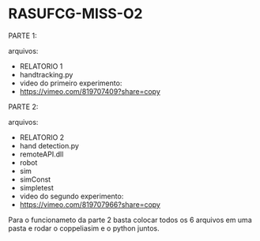 # RASUFCG-MISS-O2

PARTE 1:

arquivos:
* RELATORIO 1
* handtracking.py
* video do primeiro experimento: 
* https://vimeo.com/819707409?share=copy


PARTE 2:

arquivos:
* RELATORIO 2
* hand detection.py
* remoteAPI.dll
* robot
* sim
* simConst
* simpletest
* video do segundo experimento:
* https://vimeo.com/819707966?share=copy

Para o funcionameto da parte 2 basta colocar todos os 6 arquivos em uma pasta e rodar o coppeliasim e o python juntos.

